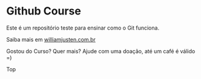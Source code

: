# Github Course

Este é um repositório teste para ensinar como o Git funciona.

Saiba mais em [williamjusten.com.br](http://willianjusten.com.br)

Gostou do Curso? Quer mais? Ajude com uma doação, até um café é válido =)

Top
